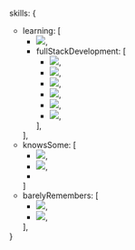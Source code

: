 <html>
  <ul>
  skills: {
  <ul>
    <li>
    learning: [ 
      <ul>
        <li>
        <img src="https://img.shields.io/badge/Unreal_Engine-black?style=flat&logo=Unreal-Engine" />,
        </li>
        <li>fullStackDevelopment: [
          <ul>
            <li>
            <img src="https://img.shields.io/badge/TypeScript-007ACC?style=flat&logo=TypeScript&logoColor=white" />,
            </li>
            <li>
            <img src="https://img.shields.io/badge/JavaScript-968220?style=flat&logo=JavaScript&logoColor=white" />,
            </li>
            <li>
            <img src="https://img.shields.io/badge/Next.js-000?style=flat&logo=Next.js" />,
            </li>
            <li>
            <img src="https://img.shields.io/badge/React-191920?style=flat&logoColor=61DBFB&logo=React" />,
            </li>
            <li>
            <img src="https://img.shields.io/badge/HTML5-E96228?style=flat&logo=HTML5&logoColor=white" />,
            </li>
            <li>
            <img src="https://img.shields.io/badge/CSS3-2862E9?style=flat&logo=CSS3&logoColor=white" />,
            </li>
          </ul>],
        </li>
      </ul>
    ],
    </li>
    <li>
    knowsSome: [
      <ul>
        <li>
        <img src="https://img.shields.io/badge/MySQL-1D4A65?style=flat&logoColor=white&logo=MySQL" />,
        </li>
        <li>
        <img src="https://img.shields.io/badge/PHP-6F73A7?style=flat&logo=PHP&logoColor=white" />,
        </li>
        <li>
      </ul>
    ]
    </li>
    <li>
    barelyRemembers: [
      <ul>
        <li>
        <img src="https://img.shields.io/badge/Java-F74141?style=flat&logo=Java" />,
        </li>
        <li>
        <img src="https://img.shields.io/badge/C-blue?style=flat" />,
        </li>
      </ul>
    ],
    </li>
  </ul>
  }
  </ul>
</html>

